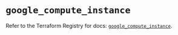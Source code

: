 # `google_compute_instance`

Refer to the Terraform Registry for docs: [`google_compute_instance`](https://registry.terraform.io/providers/hashicorp/google/6.47.0/docs/resources/compute_instance).
